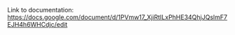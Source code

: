 Link to documentation: https://docs.google.com/document/d/1PVmw17_XjiRtILxPhHE34QhjJQslmF7EJH4h6WHCdjc/edit

